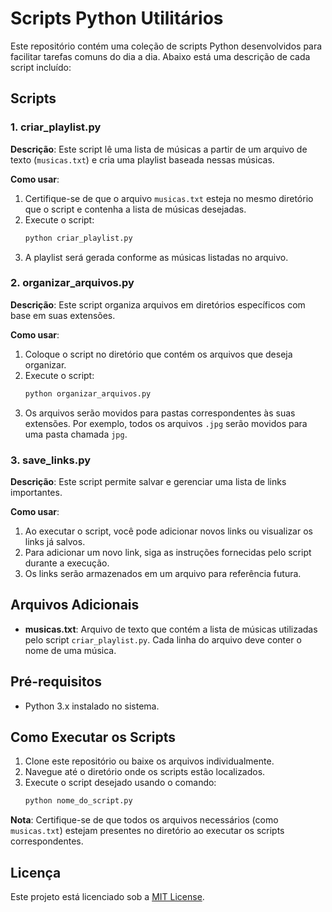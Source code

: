 # Scripts Python Utilitários

Este repositório contém uma coleção de scripts Python desenvolvidos para facilitar tarefas comuns do dia a dia. Abaixo está uma descrição de cada script incluído:

## Scripts

### 1. criar_playlist.py

**Descrição**: Este script lê uma lista de músicas a partir de um arquivo de texto (`musicas.txt`) e cria uma playlist baseada nessas músicas.

**Como usar**:
1. Certifique-se de que o arquivo `musicas.txt` esteja no mesmo diretório que o script e contenha a lista de músicas desejadas.
2. Execute o script:
   ```bash
   python criar_playlist.py
   ```
3. A playlist será gerada conforme as músicas listadas no arquivo.

### 2. organizar_arquivos.py

**Descrição**: Este script organiza arquivos em diretórios específicos com base em suas extensões.

**Como usar**:
1. Coloque o script no diretório que contém os arquivos que deseja organizar.
2. Execute o script:
   ```bash
   python organizar_arquivos.py
   ```
3. Os arquivos serão movidos para pastas correspondentes às suas extensões. Por exemplo, todos os arquivos `.jpg` serão movidos para uma pasta chamada `jpg`.

### 3. save_links.py

**Descrição**: Este script permite salvar e gerenciar uma lista de links importantes.

**Como usar**:
1. Ao executar o script, você pode adicionar novos links ou visualizar os links já salvos.
2. Para adicionar um novo link, siga as instruções fornecidas pelo script durante a execução.
3. Os links serão armazenados em um arquivo para referência futura.

## Arquivos Adicionais

- **musicas.txt**: Arquivo de texto que contém a lista de músicas utilizadas pelo script `criar_playlist.py`. Cada linha do arquivo deve conter o nome de uma música.

## Pré-requisitos

- Python 3.x instalado no sistema.

## Como Executar os Scripts

1. Clone este repositório ou baixe os arquivos individualmente.
2. Navegue até o diretório onde os scripts estão localizados.
3. Execute o script desejado usando o comando:
   ```bash
   python nome_do_script.py
   ```

**Nota**: Certifique-se de que todos os arquivos necessários (como `musicas.txt`) estejam presentes no diretório ao executar os scripts correspondentes.

## Licença

Este projeto está licenciado sob a [MIT License](LICENSE).

